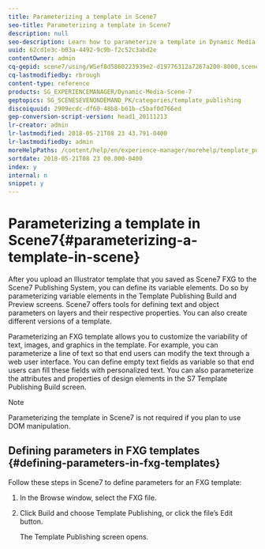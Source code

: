 ```yaml
---
title: Parameterizing a template in Scene7
seo-title: Parameterizing a template in Scene7
description: null
seo-description: Learn how to parameterize a template in Dynamic Media Classic (Scene7)
uuid: 62cd1e3c-b03a-4492-9c9b-f2c52c3abd2e
contentOwner: admin
cq-gepid: scene7/using/WSef8d5860223939e2-d19776312a7267a200-8000,scene7/using/WSC9928983-F038-4880-ACD8-B31B8A2C6BB0,scene7/using/WS931A08AF-60EA-41a2-86AF-3744A68CDB56,scene7/using/WSE1FA7DAE-51C9-4c7a-8C0A-CD01E70406CD,scene7/using/WSef8d5860223939e2-141e2c7712f1259bb1b-7ffe,scene7/using/WSd968ca97bf00cf72-5eedd3a113268dc80f5-8000
cq-lastmodifiedby: rbrough
content-type: reference
products: SG_EXPERIENCEMANAGER/Dynamic-Media-Scene-7
geptopics: SG_SCENESEVENONDEMAND_PK/categories/template_publishing
discoiquuid: 2909ecdc-df60-48b8-b61b-c5baf0d766ed
gep-conversion-script-version: head1_20111213
lr-creator: admin
lr-lastmodified: 2018-05-21T08 23 43.791-0400
lr-lastmodifiedby: admin
moreHelpPaths: /content/help/en/experience-manager/morehelp/template_publishing;/content/help/en/experience-manager/morehelp/template_publishing
sortdate: 2018-05-21T08 23 00.000-0400
index: y
internal: n
snippet: y
---
```


# Parameterizing a template in Scene7{#parameterizing-a-template-in-scene}

After you upload an Illustrator template that you saved as Scene7 FXG to the Scene7 Publishing System, you can define its variable elements. Do so by parameterizing variable elements in the Template Publishing Build and Preview screens. Scene7 offers tools for defining text and object parameters on layers and their respective properties. You can also create different versions of a template.

Parameterizing an FXG template allows you to customize the variability of text, images, and graphics in the template. For example, you can parameterize a line of text so that end users can modify the text through a web user interface. You can define empty text fields as variable so that end users can fill these fields with personalized text. You can also parameterize the attributes and properties of design elements in the S7 Template Publishing Build screen.

>[!NOTE]
>
>Parameterizing the template in Scene7 is not required if you plan to use DOM manipulation.

## Defining parameters in FXG templates {#defining-parameters-in-fxg-templates}

Follow these steps in Scene7 to define parameters for an FXG template:

1. In the Browse window, select the FXG file.
1. Click Build and choose Template Publishing, or click the file’s Edit button.

   The Template Publishing screen opens.

   <!-- 

Comment Type: remark
Last Modified By: unknown unknown 
Last Modified Date: 

<p>Select LRCo\FXG\Welcome_Summit_10 (FXG file) and choose Build &gt; Template Publishing.</p>

 -->

   ![](assets/wp_fxg_edit.png)

1. In the Layers panel in the Template Publishing screen, select the layer with the elements that you want to parameterize.

   >[!NOTE]
   >
   >Click the eye icon on and off to make sure that you select the object you want.

1. In the Properties panel, click a parameter in the Name column (to parameterize text) or Parameter column (to parameterize objects).

   **Text** Click in the text field (scroll to the bottom of the Properties list to find it). The Parameters dialog box appears. Select the text that you want to parameterize and click Add. You can create multiple parameters from the same text property by selecting different portions of the text and adding parameters for each portion. To change the name of the parameter, click it, enter a new name, and click Close.

   **Objects** Click a box in the Parameter column. The Edit Parameter dialog box appears. Enter a name and click OK.

   To customize multiple attributes at once with the same value, use the same parameter name for each attribute. For example, if your template has a rectangle and a star, you can type `newcolor` as the Parameter name for the SolidColor color attribute of each. Whenever you change the `newcolor` value, both the rectangle and the star change to the new color.

1. Specify a default value for the attribute in the Value or Data field. Set all properties for the selected object to specify the exact appearance you want.
1. (Optional) Repeat steps 3- 5 for all objects or layers that you want to parameterize. 
1. Click Save or Save As.
1. Click Preview to open the FXG Preview window and see the parameters you created with their default values.

## Show or hide an object or layer in the FXG template {#show-or-hide-an-object-or-layer-in-the-fxg-template}

Hidden objects and layers are not visible in preview or output, but are not deleted from the file. You can make them visible again as desired. Visibility is an attribute that you can make variable. Clicking the eye icon on or off sets the default value for the visibility of an object or layer.

1. In the Objects panel, click the eye icon next to an object or layer name to hide it in the file. 
1. Click again to make the object visible.

## Create different versions of a template {#create-different-versions-of-a-template}

You can edit attributes to create different versions of the template for different uses.

In the Template Publishing screen, click Save As to save the file as a new FXG template without overwriting the original FXG template.

## Using stroked text {#using-stroked-text}

Stroked text is an example of how you can parameterize attributes. Scene7 supports these stroked text features:

* Width of stroke
* Dashed stroke pattern
* Different join styles
* Different cap end styles
* Overprinting of stroke
* Separate color handling for stroke, including spot color support

This table describes the attributes that support stroked text.

<table cellpadding="4" cellspacing="0"> 
 <thead align="left"> 
  <tr> 
   <th class="cellrowborder" id="d19e21285" valign="top" width="NaN%"><p>Attribute</p></th> 
   <th class="cellrowborder" id="d19e21288" valign="top" width="NaN%"><p>Description</p></th> 
  </tr> 
 </thead> 
 <tbody> 
  <tr> 
   <td class="cellrowborder" headers="d19e21285 " valign="top" width="NaN%"><p><span class="code">s7:fill</span> &lt;Boolean&gt; (S7FXG Only)</p></td> 
   <td class="cellrowborder" headers="d19e21288 " valign="top" width="NaN%"><p>Specifies whether fill is enabled for text. Default is true.</p></td> 
  </tr> 
  <tr> 
   <td class="cellrowborder" headers="d19e21285 " valign="top" width="NaN%"><p><span class="code">s7:stroke</span> &lt;Boolean&gt; (S7FXG Only)</p></td> 
   <td class="cellrowborder" headers="d19e21288 " valign="top" width="NaN%"><p>Specifies whether stroke is enabled for text. Default is false.</p></td> 
  </tr> 
  <tr> 
   <td class="cellrowborder" headers="d19e21285 " valign="top" width="NaN%"><p><span class="code">s7:weight</span> &lt;number&gt; (S7FXG Only)</p></td> 
   <td class="cellrowborder" headers="d19e21288 " valign="top" width="NaN%"><p>Specifies the weight of the stroke for text in points. Default is 1 point.</p></td> 
  </tr> 
  <tr> 
   <td class="cellrowborder" headers="d19e21285 " valign="top" width="NaN%"><p><span class="code">s7:joints </span>&lt;string&gt; (<span class="code">miter</span>, <span class="code">round</span>, <span class="code">bevel</span>) (S7FXG Only)</p></td> 
   <td class="cellrowborder" headers="d19e21288 " valign="top" width="NaN%"><p>Specifies the type of join of the stroke. Default is <span class="code">round</span>.</p></td> 
  </tr> 
  <tr> 
   <td class="cellrowborder" headers="d19e21285 " valign="top" width="NaN%"><p><span class="code">s7:caps</span> &lt;string&gt; (<span class="code">none</span>, <span class="code">round</span>, <span class="code">square</span>) (S7FXG Only)</p></td> 
   <td class="cellrowborder" headers="d19e21288 " valign="top" width="NaN%"><p>Specifies the type of cap of the stroke. Default is <span class="code">round</span>.</p></td> 
  </tr> 
  <tr> 
   <td class="cellrowborder" headers="d19e21285 " valign="top" width="NaN%"><p><span class="code">s7:miterLimit</span> &lt;number&gt; (S7FXG Only)</p></td> 
   <td class="cellrowborder" headers="d19e21288 " valign="top" width="NaN%"><p>Specifies the limit of the miter when join is miter join for the stroke. Default is 4.</p></td> 
  </tr> 
  <tr> 
   <td class="cellrowborder" headers="d19e21285 " valign="top" width="NaN%"><p><span class="code">s7:strokeOverprint</span> &lt;Boolean&gt; (S7FXG Only)</p></td> 
   <td class="cellrowborder" headers="d19e21288 " valign="top" width="NaN%"><p>Specifies whether the overprint is enabled for stroke. Default is false.</p></td> 
  </tr> 
  <tr> 
   <td class="cellrowborder" headers="d19e21285 " valign="top" width="NaN%"><p><span class="code">s7:strokeColorName</span> (S7FXG Only)</p></td> 
   <td class="cellrowborder" headers="d19e21288 " valign="top" width="NaN%"><p>Same as <span class="code">s7:colorName</span>, except it defines the name of the color for the stroke.</p></td> 
  </tr> 
  <tr> 
   <td class="cellrowborder" headers="d19e21285 " valign="top" width="NaN%"><p><span class="code">s7:strokeColorValue</span> (S7FXG Only)</p></td> 
   <td class="cellrowborder" headers="d19e21288 " valign="top" width="NaN%"><p>Same as <span class="code">s7:colorValue</span>, except it defines the value of the color being used for the stroke.</p></td> 
  </tr> 
  <tr> 
   <td class="cellrowborder" headers="d19e21285 " valign="top" width="NaN%"><p><span class="code">s7:strokeColorspace</span> (S7FXG Only)</p></td> 
   <td class="cellrowborder" headers="d19e21288 " valign="top" width="NaN%"><p>Same as <span class="code">s7:colorspace</span>, except it defines the colorspace of the stroke.</p></td> 
  </tr> 
  <tr> 
   <td class="cellrowborder" headers="d19e21285 " valign="top" width="NaN%"><p><span class="code">flm:dashPattern</span> &lt;array&gt; (S7FXG Only)</p></td> 
   <td class="cellrowborder" headers="d19e21288 " valign="top" width="NaN%"><p>By default there are no patterns for the dashes and gaps. This attribute defines the dash/gap pattern of the stroke. The first value is the dash of the stroke. The second is the gap in between the dashes. You can extend the array for multiple values in the same manner with alternate values being specified as dash and gap.</p></td> 
  </tr> 
 </tbody> 
</table>

## Using warped text {#using-warped-text}

Warped text enables you to modify the appearance of text with effects like wave, flag, stretch, and so on.

Warped text is supported for RichText objects. Text can be vertical or horizontal, and can be point text, area text, and type-on-a-path text. The entire text object must be selected before warped text can be applied.

Warped text can be created in Adobe Illustrator.

When warping text, you can set the following attributes:

* Style
* Direction
* Bend
* Horizontal distortion
* Verticle distortion

Each attribute contains a set of values.

<table cellpadding="4" cellspacing="0"> 
 <thead align="left"> 
  <tr> 
   <th class="cellrowborder" id="d19e21463" valign="top" width="NaN%"><p>Attribute</p></th> 
   <th class="cellrowborder" id="d19e21466" valign="top" width="NaN%"><p>Values</p></th> 
   <th class="cellrowborder" id="d19e21469" valign="top" width="NaN%"><p>Default</p></th> 
  </tr> 
 </thead> 
 <tbody> 
  <tr> 
   <td class="cellrowborder" headers="d19e21463 " valign="top" width="NaN%"><p>Style<span class="code">s7:warpStyle </span></p></td> 
   <td class="cellrowborder" headers="d19e21466 " valign="top" width="NaN%"><p><span class="code">nonearcarcLowerarcUpperarchbulgeshellLowershellUpperflagwavefishrisefishEyeinflatesqueezetwist</span></p></td> 
   <td class="cellrowborder" headers="d19e21469 " valign="top" width="NaN%"><p><span class="code">none</span></p></td> 
  </tr> 
  <tr> 
   <td class="cellrowborder" headers="d19e21463 " valign="top" width="NaN%"><p>Direction<span class="code">s7:warpDirection</span></p></td> 
   <td class="cellrowborder" headers="d19e21466 " valign="top" width="NaN%"><p><span class="code">horizontalvertical</span></p></td> 
   <td class="cellrowborder" headers="d19e21469 " valign="top" width="NaN%"><p><span class="code">horizontal</span></p></td> 
  </tr> 
  <tr> 
   <td class="cellrowborder" headers="d19e21463 " valign="top" width="NaN%"><p>Bend<span class="code">s7:warpBend</span></p></td> 
   <td class="cellrowborder" headers="d19e21466 " valign="top" width="NaN%"><p>-1 to 1</p></td> 
   <td class="cellrowborder" headers="d19e21469 " valign="top" width="NaN%"><p>0.5 </p></td> 
  </tr> 
  <tr> 
   <td class="cellrowborder" headers="d19e21463 " valign="top" width="NaN%"><p>Horizontal Distortion<span class="code">s7:warpHorizontalDistortion</span></p></td> 
   <td class="cellrowborder" headers="d19e21466 " valign="top" width="NaN%"><p>-1 to 1</p></td> 
   <td class="cellrowborder" headers="d19e21469 " valign="top" width="NaN%"><p>0</p></td> 
  </tr> 
  <tr> 
   <td class="cellrowborder" headers="d19e21463 " valign="top" width="NaN%"><p>Verticle Distortion<span class="code">s7:warpVerticalDistortion</span></p></td> 
   <td class="cellrowborder" headers="d19e21466 " valign="top" width="NaN%"><p>-1 to 1</p></td> 
   <td class="cellrowborder" headers="d19e21469 " valign="top" width="NaN%"><p>0</p></td> 
  </tr> 
 </tbody> 
</table>

>[!NOTE]
>
>For `inflate` and `fishEye`, changing the `s7:warpDirection` flag between horizontal and vertical does not have any effect on the output.

For more information about creating and using warped text, see the Adobe Illustrator documentation.

>[!MORE_LIKE_THIS]
>
>* [Create the initial template in Illustrator](create-initial-template-illustrator.md#create_the_initial_template_in_illustrator)
>* [Upload files for Template Publishing](upload-files-template-publishing.md#upload_files_for_template_publishing)
